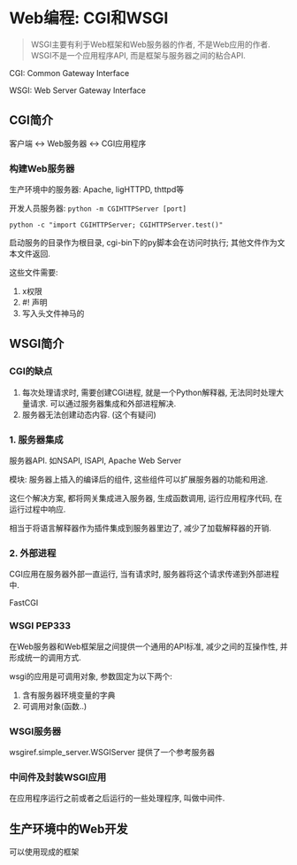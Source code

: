 # Web编程: CGI和WSGI

> WSGI主要有利于Web框架和Web服务器的作者, 不是Web应用的作者. WSGI不是一个应用程序API, 而是框架与服务器之间的粘合API.

CGI: Common Gateway Interface

WSGI: Web Server Gateway Interface

## CGI简介

客户端 <-> Web服务器 <-> CGI应用程序

### 构建Web服务器

生产环境中的服务器: Apache, ligHTTPD, thttpd等

开发人员服务器: `python -m CGIHTTPServer [port]`

`python -c "import CGIHTTPServer; CGIHTTPServer.test()"`

启动服务的目录作为根目录, cgi-bin下的py脚本会在访问时执行; 其他文件作为文本文件返回.

这些文件需要: 
1. x权限
2. \#! 声明
3. 写入头文件神马的


## WSGI简介

### CGI的缺点

1. 每次处理请求时, 需要创建CGI进程, 就是一个Python解释器, 无法同时处理大量请求.
   可以通过服务器集成和外部进程解决.
2. 服务器无法创建动态内容. (这个有疑问)

### 1. 服务器集成

服务器API. 如NSAPI, ISAPI, Apache Web Server

模块: 服务器上插入的编译后的组件, 这些组件可以扩展服务器的功能和用途.

这仨个解决方案, 都将网关集成进入服务器, 生成函数调用, 运行应用程序代码, 在运行过程中响应. 

相当于将语言解释器作为插件集成到服务器里边了, 减少了加载解释器的开销.

### 2. 外部进程

CGI应用在服务器外部一直运行, 当有请求时, 服务器将这个请求传递到外部进程中.

FastCGI

### WSGI PEP333

在Web服务器和Web框架层之间提供一个通用的API标准, 减少之间的互操作性, 并形成统一的调用方式.

wsgi的应用是可调用对象, 参数固定为以下两个: 
1. 含有服务器环境变量的字典
2. 可调用对象(函数..)

### WSGI服务器

wsgiref.simple_server.WSGIServer  提供了一个参考服务器

### 中间件及封装WSGI应用

在应用程序运行之前或者之后运行的一些处理程序, 叫做中间件.

## 生产环境中的Web开发

可以使用现成的框架








